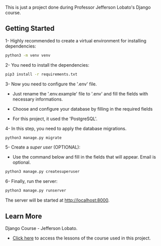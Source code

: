 This is just a project done during Professor Jefferson Lobato's Django course.

## Getting Started

1- Highly recommended to create a virtual environment for installing dependencies:

```bash
python3 -m venv venv
```

2- You need to install the dependencies:

```bash
pip3 install -r requirements.txt
```

3- Now you need to configure the '.env' file.

- Just rename the '.env.example' file to '.env' and fill the fields with necessary informations.

- Choose and configure your database by filling in the required fields

- For this project, it used the 'PostgreSQL'.

4- In this step, you need to apply the database migrations.

```bash
python3 manage.py migrate
```

5- Create a _super user_ (OPTIONAL):

- Use the command below and fill in the fields that will appear. Email is optional.

```bash
python3 manage.py createsuperuser
```

6- Finally, run the server:

```bash
python3 manage.py runserver
```

The server will be started at [http://localhost:8000](http://localhost:8000).

## Learn More

Django Course - Jefferson Lobato.

- [Click here](https://www.youtube.com/watch?v=ZNFVFTqaL60&list=PLLVddSbilcumgeyk0z6ko5U_FYPfbRO2C&index=1) to access the lessons of the course used in this project.
